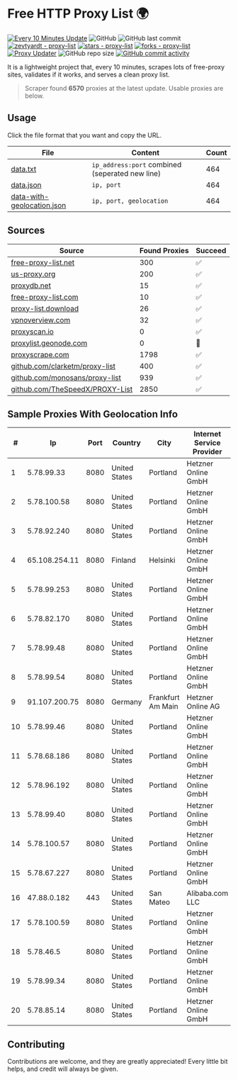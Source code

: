 
# Free HTTP Proxy List 🌍

[![Every 10 Minutes Update](https://github.com/mertguvencli/http-proxy-list/actions/workflows/main.yml/badge.svg?branch=main)](https://github.com/mertguvencli/http-proxy-list/actions/workflows/main.yml)
![GitHub](https://img.shields.io/github/license/mertguvencli/http-proxy-list)
![GitHub last commit](https://img.shields.io/github/last-commit/mertguvencli/http-proxy-list)
[![zevtyardt - proxy-list](https://img.shields.io/static/v1?label=zevtyardt&message=proxy-list&color=blue&logo=github)](https://github.com/zevtyardt/proxy-list "Go to GitHub repo")
[![stars - proxy-list](https://img.shields.io/github/stars/zevtyardt/proxy-list?style=social)](https://github.com/zevtyardt/proxy-list)
[![forks - proxy-list](https://img.shields.io/github/forks/zevtyardt/proxy-list?style=social)](https://github.com/zevtyardt/proxy-list)
[![Proxy Updater](https://github.com/zevtyardt/proxy-list/workflows/Proxy%20Updater/badge.svg)](https://github.com/zevtyardt/proxy-list/actions?query=workflow:"Proxy+Updater")
![GitHub repo size](https://img.shields.io/github/repo-size/zevtyardt/proxy-list)
[![GitHub commit activity](https://img.shields.io/github/commit-activity/m/zevtyardt/proxy-list?logo=commits)](https://github.com/zevtyardt/proxy-list/commits/main)

It is a lightweight project that, every 10 minutes, scrapes lots of free-proxy sites, validates if it works, and serves a clean proxy list.

> Scraper found **6570** proxies at the latest update. Usable proxies are below.

## Usage

Click the file format that you want and copy the URL.

|File|Content|Count|
|----|-------|-----|
|[data.txt](https://raw.githubusercontent.com/mertguvencli/http-proxy-list/main/proxy-list/data.txt)|`ip_address:port` combined (seperated new line)|464|
|[data.json](https://raw.githubusercontent.com/mertguvencli/http-proxy-list/main/proxy-list/data.json)|`ip, port`|464|
|[data-with-geolocation.json](https://raw.githubusercontent.com/mertguvencli/http-proxy-list/main/proxy-list/data-with-geolocation.json)|`ip, port, geolocation`|464|

## Sources

|Source|Found Proxies|Succeed|
|------|-------------|-------|
|[free-proxy-list.net](https://free-proxy-list.net)|300|✅|
|[us-proxy.org](https://www.us-proxy.org)|200|✅|
|[proxydb.net](http://proxydb.net)|15|✅|
|[free-proxy-list.com](https://free-proxy-list.com/?page=&port=&type%5B%5D=http&type%5B%5D=https&up_time=0&search=Search)|10|✅|
|[proxy-list.download](https://www.proxy-list.download/HTTP)|26|✅|
|[vpnoverview.com](https://vpnoverview.com/privacy/anonymous-browsing/free-proxy-servers)|32|✅|
|[proxyscan.io](https://www.proxyscan.io)|0|✅|
|[proxylist.geonode.com](https://proxylist.geonode.com/api/proxy-list?limit=300&page=1&sort_by=lastChecked&sort_type=desc&protocols=http,https)|0|🚫|
|[proxyscrape.com](https://api.proxyscrape.com/v2/?request=displayproxies&protocol=http&timeout=10000&country=all&ssl=all&anonymity=all)|1798|✅|
|[github.com/clarketm/proxy-list](https://raw.githubusercontent.com/clarketm/proxy-list/master/proxy-list-raw.txt)|400|✅|
|[github.com/monosans/proxy-list](https://raw.githubusercontent.com/monosans/proxy-list/main/proxies/http.txt)|939|✅|
|[github.com/TheSpeedX/PROXY-List](https://raw.githubusercontent.com/TheSpeedX/PROXY-List/master/http.txt)|2850|✅|


## Sample Proxies With Geolocation Info

|#|Ip|Port|Country|City|Internet Service Provider|
|-|--|----|-------|----|-------------------------|
|1|5.78.99.33|8080|United States|Portland|Hetzner Online GmbH|
|2|5.78.100.58|8080|United States|Portland|Hetzner Online GmbH|
|3|5.78.92.240|8080|United States|Portland|Hetzner Online GmbH|
|4|65.108.254.11|8080|Finland|Helsinki|Hetzner Online GmbH|
|5|5.78.99.253|8080|United States|Portland|Hetzner Online GmbH|
|6|5.78.82.170|8080|United States|Portland|Hetzner Online GmbH|
|7|5.78.99.48|8080|United States|Portland|Hetzner Online GmbH|
|8|5.78.99.54|8080|United States|Portland|Hetzner Online GmbH|
|9|91.107.200.75|8080|Germany|Frankfurt Am Main|Hetzner Online AG|
|10|5.78.99.46|8080|United States|Portland|Hetzner Online GmbH|
|11|5.78.68.186|8080|United States|Portland|Hetzner Online GmbH|
|12|5.78.96.192|8080|United States|Portland|Hetzner Online GmbH|
|13|5.78.99.40|8080|United States|Portland|Hetzner Online GmbH|
|14|5.78.100.57|8080|United States|Portland|Hetzner Online GmbH|
|15|5.78.67.227|8080|United States|Portland|Hetzner Online GmbH|
|16|47.88.0.182|443|United States|San Mateo|Alibaba.com LLC|
|17|5.78.100.59|8080|United States|Portland|Hetzner Online GmbH|
|18|5.78.46.5|8080|United States|Portland|Hetzner Online GmbH|
|19|5.78.99.34|8080|United States|Portland|Hetzner Online GmbH|
|20|5.78.85.14|8080|United States|Portland|Hetzner Online GmbH|



## Contributing

Contributions are welcome, and they are greatly appreciated! Every
little bit helps, and credit will always be given.


